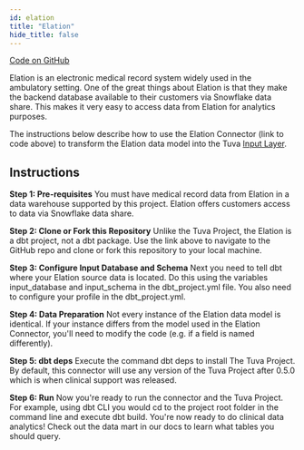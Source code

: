 ```yaml
---
id: elation
title: "Elation"
hide_title: false
---
```


[Code on GitHub](https://github.com/tuva-health/elation_connector)

Elation is an electronic medical record system widely used in the ambulatory setting.  One of the great things about Elation is that they make the backend database available to their customers via Snowflake data share.  This makes it very easy to access data from Elation for analytics purposes.

The instructions below describe how to use the Elation Connector (link to code above) to transform the Elation data model into the Tuva [Input Layer](input-layer).

## Instructions

**Step 1: Pre-requisites**
You must have medical record data from Elation in a data warehouse supported by this project. Elation offers customers access to data via Snowflake data share.

**Step 2: Clone or Fork this Repository**
Unlike the Tuva Project, the Elation is a dbt project, not a dbt package.  Use the link above to navigate to the GitHub repo and clone or fork this repository to your local machine.

**Step 3: Configure Input Database and Schema**
Next you need to tell dbt where your Elation source data is located.  Do this using the variables input_database and input_schema in the dbt_project.yml file.  You also need to configure your profile in the dbt_project.yml.

**Step 4: Data Preparation**
Not every instance of the Elation data model is identical.  If your instance differs from the model used in the Elation Connector, you'll need to modify the code (e.g. if a field is named differently).

**Step 5: dbt deps**
Execute the command dbt deps to install The Tuva Project. By default, this connector will use any version of the Tuva Project after 0.5.0 which is when clinical support was released.

**Step 6: Run**
Now you're ready to run the connector and the Tuva Project. For example, using dbt CLI you would cd to the project root folder in the command line and execute dbt build. You're now ready to do clinical data analytics! Check out the data mart in our docs to learn what tables you should query.